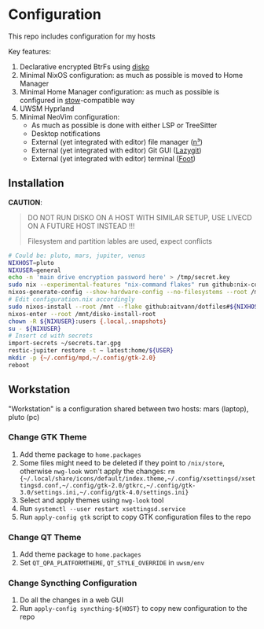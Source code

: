 # Configuration

This repo includes configuration for my hosts

Key features:

1.  Declarative encrypted BtrFs using [disko](https://github.com/nix-community/disko)
2.  Minimal NixOS configuration: as much as possible is moved to Home Manager
3.  Minimal Home Manager configuration: as much as possible is configured in
    [stow](https://www.gnu.org/software/stow/)-compatible way
4.  UWSM Hyprland
5.  Minimal NeoVim configuration:
    -   As much as possible is done with either LSP or TreeSitter
    -   Desktop notifications
    -   External (yet integrated with editor) file manager ([n³](https://github.com/jarun/nnn))
    -   External (yet integrated with editor) Git GUI
        ([Lazygit](https://github.com/jesseduffield/lazygit))
    -   External (yet integrated with editor) terminal
        ([Foot](https://github.com/jesseduffield/lazygit))

## Installation

**CAUTION**:

> DO NOT RUN DISKO ON A HOST WITH SIMILAR SETUP, USE LIVECD ON A FUTURE HOST INSTEAD !!!
>
> Filesystem and partition lables are used, expect conflicts

``` sh
# Could be: pluto, mars, jupiter, venus
NIXHOST=pluto
NIXUSER=general
echo -n 'main drive encryption password here' > /tmp/secret.key
sudo nix --experimental-features "nix-command flakes" run github:nix-community/disko/latest -- --mode destroy,format,mount disko.nix --flake "github:aitvann/dotfiles#${NIXHOST}"
nixos-generate-config --show-hardware-config --no-filesystems --root /mnt
# Edit configuration.nix accordingly
sudo nixos-install --root /mnt --flake github:aitvann/dotfiles#${NIXHOST}
nixos-enter --root /mnt/disko-install-root
chown -R ${NIXUSER}:users {.local,.snapshots}
su - ${NIXUSER}
# Insert cd with secrets
import-secrets ~/secrets.tar.gpg
restic-jupiter restore -t ~ latest:home/${USER}
mkdir -p {~/.config/mpd,~/.config/gtk-2.0}
reboot
```

## Workstation

"Workstation" is a configuration shared between two hosts: mars (laptop), pluto (pc)

### Change GTK Theme

1.  Add theme package to `home.packages`
2.  Some files might need to be deleted if they point to `/nix/store`, otherwise `nwg-look` won't
    apply the changes:
    `rm {~/.local/share/icons/default/index.theme,~/.config/xsettingsd/xsettingsd.conf,~/.config/gtk-2.0/gtkrc,~/.config/gtk-3.0/settings.ini,~/.config/gtk-4.0/settings.ini}`
3.  Select and apply themes using `nwg-look` tool
4.  Run `systemctl --user restart xsettingsd.service`
5.  Run `apply-config gtk` script to copy GTK configuration files to the repo

### Change QT Theme

1.  Add theme package to `home.packages`
2.  Set `QT_QPA_PLATFORMTHEME`, `QT_STYLE_OVERRIDE` in `uwsm/env`

### Change Syncthing Configuration

1.  Do all the changes in a web GUI
2.  Run `apply-config syncthing-${HOST}` to copy new configuration to the repo
